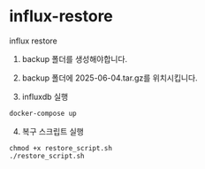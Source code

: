 # influx-restore
influx restore

1. backup 폴더를 생성해야합니다.
2. backup 폴더에 2025-06-04.tar.gz를 위치시킵니다.

3. influxdb 실행
```bash
docker-compose up
```
4. 복구 스크립트 실행
```
chmod +x restore_script.sh
./restore_script.sh
```